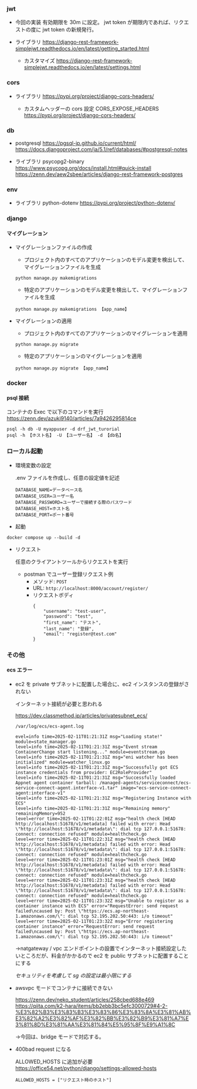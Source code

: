 ### jwt

- 今回の実装
  有効期限を 30m に設定。
  jwt token が期限内であれば、リクエストの度に jwt token の新規発行。

- ライブラリ
  https://django-rest-framework-simplejwt.readthedocs.io/en/latest/getting_started.html

  - カスタマイズ
    https://django-rest-framework-simplejwt.readthedocs.io/en/latest/settings.html

### cors

- ライブラリ
  https://pypi.org/project/django-cors-headers/

  - カスタムヘッダーの cors 設定
    CORS_EXPOSE_HEADERS
    https://pypi.org/project/django-cors-headers/

### db

- postgresql
  https://pgsql-jp.github.io/current/html/
  https://docs.djangoproject.com/ja/5.1/ref/databases/#postgresql-notes

- ライブラリ
  psycopg2-binary
  https://www.psycopg.org/docs/install.html#quick-install
  https://zenn.dev/aew2sbee/articles/django-rest-framework-postgres

### env

- ライブラリ
  python-dotenv
  https://pypi.org/project/python-dotenv/

### django

#### マイグレーション

- マイグレーションファイルの作成

  - プロジェクト内のすべてのアプリケーションのモデル変更を検出して、マイグレーションファイルを生成

  ```
  python manage.py makemigrations
  ```

  - 特定のアプリケーションのモデル変更を検出して、マイグレーションファイルを生成

  ```
  python manage.py makemigrations 【app_name】
  ```

- マイグレーションの適用

  - プロジェクト内のすべてのアプリケーションのマイグレーションを適用

  ```
  python manage.py migrate
  ```

  - 特定のアプリケーションのマイグレーションを適用

  ```
  python manage.py migrate 【app_name】
  ```

### docker

#### psql 接続

コンテナの Exec で以下のコマンドを実行
https://zenn.dev/azuki9140/articles/7a9426295814ce

```
psql -h db -U myappuser -d drf_jwt_turorial
psql -h 【ホスト名】 -U 【ユーザー名】 -d 【db名】
```

### ローカル起動

- 環境変数の設定

  .env ファイルを作成し、任意の設定値を記述

  ```
  DATABASE_NAME=データベース名
  DATABASE_USER=ユーザー名
  DATABASE_PASSWORD=ユーザーで接続する際のパスワード
  DATABASE_HOST=ホスト名
  DATABASE_PORT=ポート番号
  ```

- 起動

```
docker compose up --build -d
```

- リクエスト

  任意のクライアントツールからリクエストを実行

  - postman でユーザー登録リクエスト例
    - メソッド: `POST`
    - URL: `http://localhost:8000/account/register/`
    - リクエストボディ
      ```
      {
          "username": "test-user",
          "password": "test",
          "first_name": "テスト",
          "last_name": "登録",
          "email": "register@test.com"
      }
      ```

### その他

#### ecs エラー

- ec2 を private サブネットに配置した場合に、ec2 インスタンスの登録がされない

  インターネット接続が必要と思われる

  https://dev.classmethod.jp/articles/privatesubnet_ecs/

  `/var/log/ecs/ecs-agent.log`

  ```
  evel=info time=2025-02-11T01:21:31Z msg="Loading state!" module=state_manager.go
  level=info time=2025-02-11T01:21:31Z msg="Event stream ContainerChange start listening..." module=eventstream.go
  level=info time=2025-02-11T01:21:31Z msg="eni watcher has been initialized" module=watcher_linux.go
  level=info time=2025-02-11T01:21:31Z msg="Successfully got ECS instance credentials from provider: EC2RoleProvider"
  level=info time=2025-02-11T01:21:31Z msg="Successfully loaded Appnet agent container tarball: /managed-agents/serviceconnect/ecs-service-connect-agent.interface-v1.tar" image="ecs-service-connect-agent:interface-v1"
  level=info time=2025-02-11T01:21:31Z msg="Registering Instance with ECS"
  level=info time=2025-02-11T01:21:31Z msg="Remaining memory" remainingMemory=952
  level=error time=2025-02-11T01:22:01Z msg="health check [HEAD http://localhost:51678/v1/metadata] failed with error: Head \"http://localhost:51678/v1/metadata\": dial tcp 127.0.0.1:51678: connect: connection refused" module=healthcheck.go
  level=error time=2025-02-11T01:22:31Z msg="health check [HEAD http://localhost:51678/v1/metadata] failed with error: Head \"http://localhost:51678/v1/metadata\": dial tcp 127.0.0.1:51678: connect: connection refused" module=healthcheck.go
  level=error time=2025-02-11T01:23:01Z msg="health check [HEAD http://localhost:51678/v1/metadata] failed with error: Head \"http://localhost:51678/v1/metadata\": dial tcp 127.0.0.1:51678: connect: connection refused" module=healthcheck.go
  level=error time=2025-02-11T01:23:31Z msg="health check [HEAD http://localhost:51678/v1/metadata] failed with error: Head \"http://localhost:51678/v1/metadata\": dial tcp 127.0.0.1:51678: connect: connection refused" module=healthcheck.go
  level=error time=2025-02-11T01:23:32Z msg="Unable to register as a container instance with ECS" error="RequestError: send request failed\ncaused by: Post \"https://ecs.ap-northeast-1.amazonaws.com/\": dial tcp 52.195.202.50:443: i/o timeout"
  level=error time=2025-02-11T01:23:32Z msg="Error registering container instance" error="RequestError: send request failed\ncaused by: Post \"https://ecs.ap-northeast-1.amazonaws.com/\": dial tcp 52.195.202.50:443: i/o timeout"
  ```

  ->natgateway / vpc エンドポイントの設置でインターネット接続設定したいところだが、料金がかかるので ec2 を public サブネットに配置することにする

  _セキュリティを考慮して sg の設定は最小限にする_

- awsvpc モードでコンテナに接続できない

  https://zenn.dev/neko_student/articles/258cbed688e469
  https://qiita.com/k2-hara/items/bb2ebb3bc5efc3000729#4-2-%E3%82%B3%E3%83%B3%E3%83%86%E3%83%8A%E3%81%AB%E3%82%A2%E3%82%AF%E3%82%BB%E3%82%B9%E3%81%A7%E3%81%8D%E3%81%AA%E3%81%84%E5%95%8F%E9%A1%8C

  ->今回は、bridge モードで対応する。

- 400bad request になる

  ALLOWED_HOSTS に追加が必要
  https://office54.net/python/django/settings-allowed-hosts

  ```
  ALLOWED_HOSTS = ["リクエスト時のホスト"]
  ```
